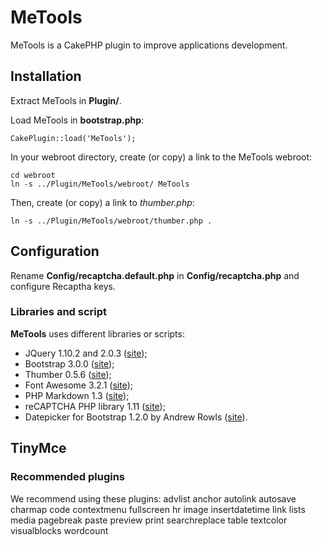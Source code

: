 # MeTools
MeTools is a CakePHP plugin to improve applications development.

## Installation
Extract MeTools in **Plugin/**.

Load MeTools in **bootstrap.php**:

	CakePlugin::load('MeTools');

In your webroot directory, create (or copy) a link to the MeTools webroot:

	cd webroot
	ln -s ../Plugin/MeTools/webroot/ MeTools

Then, create (or copy) a link to *thumber.php*:

	ln -s ../Plugin/MeTools/webroot/thumber.php .

## Configuration
Rename **Config/recaptcha.default.php** in **Config/recaptcha.php** and configure Recaptha keys.

### Libraries and script
**MeTools** uses different libraries or scripts:

- JQuery 1.10.2 and 2.0.3 ([site](http://jquery.com));
- Bootstrap 3.0.0 ([site](http://getbootstrap.com));
- Thumber 0.5.6 ([site](https://code.google.com/p/phpthumbmaker));
- Font Awesome 3.2.1 ([site](http://fortawesome.github.com/Font-Awesome));
- PHP Markdown 1.3 ([site](http://michelf.ca/projects/php-markdown));
- reCAPTCHA PHP library 1.11 ([site](https://developers.google.com/recaptcha/docs/php));
- Datepicker for Bootstrap 1.2.0 by Andrew Rowls ([site](http://eternicode.github.io/bootstrap-datepicker)).

## TinyMce
### Recommended plugins

We recommend using these plugins:
	advlist anchor autolink autosave charmap code contextmenu fullscreen hr image insertdatetime link lists media pagebreak paste preview print searchreplace table textcolor visualblocks wordcount